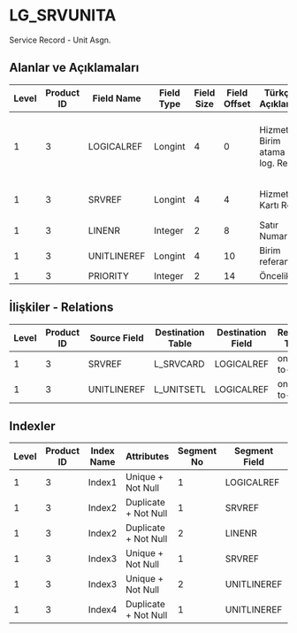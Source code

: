 # LG_SRVUNITA

Service Record - Unit Asgn.

## Alanlar ve Açıklamaları

| Level | Product ID | Field Name | Field Type | Field Size | Field Offset | Türkçe Açıklama | Expression |
| ----- | ---------- | ---------- | ---------- | ---------- | ------------ | --------------- | ---------- |
| 1 | 3 | LOGICALREF | Longint | 4 | 0 | Hizmet - Birim atama log. Ref. | Service Record - Unit Assignment Logical Reference |
| 1 | 3 | SRVREF | Longint | 4 | 4 | Hizmet Kartı Ref. | Service Card Reference |
| 1 | 3 | LINENR | Integer | 2 | 8 | Satır Numarası | Line Number |
| 1 | 3 | UNITLINEREF | Longint | 4 | 10 | Birim referansı | Unit Reference |
| 1 | 3 | PRIORITY | Integer | 2 | 14 | Öncelik | Priority |

## İlişkiler - Relations

| Level | Product ID | Source Field | Destination Table | Destination Field | Relation Type | Extra Condition |
| ----- | ---------- | ------------ | ---------------- | ---------------- | ------------- | --------------- |
| 1 | 3 | SRVREF | L_SRVCARD | LOGICALREF | one-to-one |  |
| 1 | 3 | UNITLINEREF | L_UNITSETL | LOGICALREF | one-to-one |  |

## Indexler

| Level | Product ID | Index Name | Attributes | Segment No | Segment Field | Sense |
| ----- | ---------- | ---------- | ---------- | ---------- | ------------- | ----- |
| 1 | 3 | Index1 | Unique + Not Null | 1 | LOGICALREF | Ascending |
| 1 | 3 | Index2 | Duplicate + Not Null | 1 | SRVREF | Ascending |
| 1 | 3 | Index2 | Duplicate + Not Null | 2 | LINENR | Ascending |
| 1 | 3 | Index3 | Unique + Not Null | 1 | SRVREF | Ascending |
| 1 | 3 | Index3 | Unique + Not Null | 2 | UNITLINEREF | Ascending |
| 1 | 3 | Index4 | Duplicate + Not Null | 1 | UNITLINEREF | Ascending |
